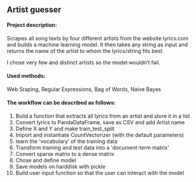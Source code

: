 ## Artist guesser

#### Project description:

Scrapes all song texts by four different artists from the website lyrics.com and builds a machine learning model.
It then takes any string as input and returns the name of the artist to whom the lyrics/string fits best.

I chose very few and distinct artists so the model wouldn’t fail.


#### Used methods:
    
Web Sraping, Regular Expressions, Bag of Words, Naive Bayes


#### The workflow can be described as follows:

1) Build a function that extracts all lyrics from an artist and store it in a list
2) Convert lyrics to PandaDataFrame, save as CSV and add Artist name
3) Define X and Y and make train_test_split
4) Import and instantiate CountVectorizer (with the default parameters)
5) learn the 'vocabulary' of the training data
6) Transform training and test data into a 'document-term matrix'
7) Convert sparse matrix to a dense matrix
8) Chose and define model
9) Save models on harddisk with pickle
10) Build user input function so that the user can interact with the model